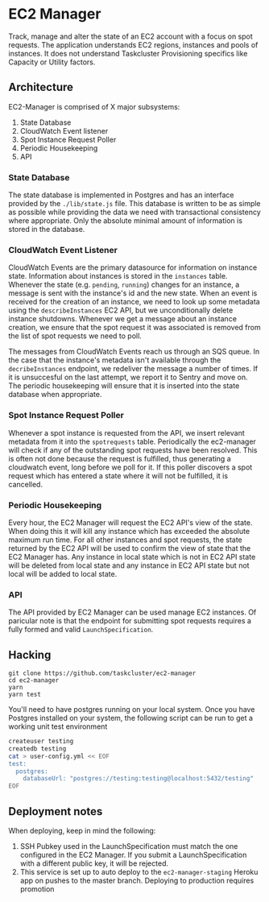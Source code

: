 # EC2 Manager
Track, manage and alter the state of an EC2 account with a focus on spot
requests.  The application understands EC2 regions, instances and pools of
instances.  It does not understand Taskcluster Provisioning specifics like
Capacity or Utility factors.

## Architecture

EC2-Manager is comprised of X major subsystems:

1. State Database
1. CloudWatch Event listener
1. Spot Instance Request Poller
1. Periodic Housekeeping
1. API

### State Database
The state database is implemented in Postgres and has an interface provided by
the `./lib/state.js` file.  This database is written to be as simple as
possible while providing the data we need with transactional consistency where
appropriate.  Only the absolute minimal amount of information is stored in the
database.

### CloudWatch Event Listener
CloudWatch Events are the primary datasource for information on instance state.
Information about instances is stored in the `instances` table.  Whenever the
state (e.g. `pending`, `running`) changes for an instance, a message is sent
with the instance's id and the new state.  When an event is received for the
creation of an instance, we need to look up some metadata using the
`describeInstances` EC2 API, but we unconditionally delete instance shutdowns.
Whenever we get a message about an instance creation, we ensure that the spot
request it was associated is removed from the list of spot requests we need to
poll.

The messages from CloudWatch Events reach us through an SQS queue.  In the case
that the instance's metadata isn't available through the `decribeInstances`
endpoint, we redeliver the message a number of times.  If it is unsuccesful on
the last attempt, we report it to Sentry and move on.  The periodic
housekeeping will ensure that it is inserted into the state database when
appropriate.

### Spot Instance Request Poller
Whenever a spot instance is requested from the API, we insert relevant metadata
from it into the `spotrequests` table.  Periodically the ec2-manager will check
if any of the outstanding spot requests have been resolved.  This is often not
  done because the request is fulfilled, thus generating a cloudwatch event,
  long before we poll for it.  If this poller discovers a spot request which
  has entered a state where it will not be fulfilled, it is cancelled.

### Periodic Housekeeping
Every hour, the EC2 Manager will request the EC2 API's view of the state.  When
doing this it will kill any instance which has exceeded the absolute maximum
run time.  For all other instances and spot requests, the state returned by the
EC2 API will be used to confirm the view of state that the EC2 Manager has.
Any instance in local state which is not in EC2 API state will be deleted from
local state and any instance in EC2 API state but not local will be added to
local state.

### API
The API provided by EC2 Manager can be used manage EC2 instances.  Of paricular
note is that the endpoint for submitting spot requests requires a fully formed
and valid `LaunchSpecification`.

## Hacking
```
git clone https://github.com/taskcluster/ec2-manager
cd ec2-manager
yarn
yarn test
```

You'll need to have postgres running on your local system.  Once you have
Postgres installed on your system, the following script can be run to get a
working unit test environment

```bash
createuser testing
createdb testing
cat > user-config.yml << EOF
test:
  postgres:
    databaseUrl: "postgres://testing:testing@localhost:5432/testing"
EOF
```

## Deployment notes
When deploying, keep in mind the following:

1. SSH Pubkey used in the LaunchSpecification must match the one configured in
   the EC2 Manager.  If you submit a LaunchSpecification with a different
   public key, it will be rejected.
2. This service is set up to auto deploy to the `ec2-manager-staging` Heroku
   app on pushes to the master branch.  Deploying to production requires
   promotion
